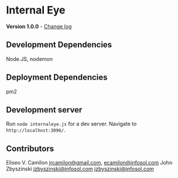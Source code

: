 # Internal Eye

**Version 1.0.0** - [Change log](CHANGELOG.MD)

## Development Dependencies

Node.JS, nodemon

## Deployment Dependencies

pm2

## Development server

Run `node internaleye.js` for a dev server. Navigate to `http://localhost:3096/`.

## Contributors

Eliseo V. Camilon <jrcamilon@gmail.com>, <ecamilon@infosol.com>
John Zbyszinski <jzbyszinski@infosol.com> <jzbyszinski@infosol.com>



